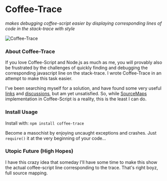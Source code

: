 Coffee-Trace
============
_makes debugging coffee-script easier by displaying corresponding lines of code in the stack-trace with style_

![Coffee-Trace](https://github.com/xenomuta/coffee-trace/raw/master/img/coffee-trace.png "Coffee-Trace")

### About Coffee-Trace
If you love Coffee-Script and Node.js as much as me, you will provably also be frustrated by the challenges of quickly finding and debugging the corresponding javascript line on the stack-trace. I wrote Coffee-Trace in an attempt to make this task easier.
 
I've been searching myself for a solution, and have found some very useful [links](http://www.adaltas.com/blog/2012/02/15/coffeescript-print-debug-line/ "Coffee script, how do I debug that damn js line?") and [discussions](https://github.com/jashkenas/coffee-script/issues/558 "links and discussions"), but am yet unsatisfied. So, while [SourceMaps](http://www.html5rocks.com/en/tutorials/developertools/sourcemaps/ "SourceMaps") implementation in Coffee-Script is a reality, this is the least I can do.

### Install Usage

Install with:
  `npm install coffee-trace`

Become a masochist by enjoying uncaught exceptions and crashes. Just `require()` it at the very beginning of your code...

### Utopic Future (High Hopes)

I have this crazy idea that someday I'll have some time to make this show the actual coffee-script line corresponding to the trace.
That's right boyz, full source mapping.
